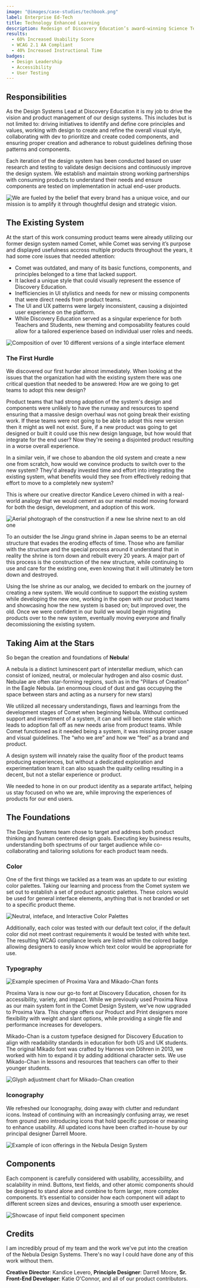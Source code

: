 ```yaml
---
image: "@images/case-studies/techbook.png"
label: Enterprise Ed-Tech
title: Technology Enhanced Learning
description: Redesign of Discovery Education’s award-winning Science Techbook; providing phenomena-based core science curriculum to K-12 classrooms.
results:
  - 60% Increased Usability Score
  - WCAG 2.1 AA Compliant
  - 40% Increased Instructional Time
badges:
  - Design Leadership
  - Accessibility
  - User Testing
---
```


## Responsibilities

As the Design Systems Lead at Discovery Education it is my job to drive the vision and product management of our design systems. This includes but is not limited to: driving initiatives to identify and define core principles and values, working with design to create and refine the overall visual style, collaborating with dev to prioritize and create coded components, and ensuring proper creation and adherance to robust guidelines defining those patterns and components.

Each iteration of the design system has been conducted based on user research and testing to validate design decisions and continuously improve the design system. We establish and maintain strong working partnerships with consuming products to understand their needs and ensure components are tested on implementation in actual end-user products.

![We are fueled by the belief that every brand has a unique voice, and our mission is to amplify it through thoughtful design and strategic vision.](@images/work/nebula/blue-victor-bg.png)

## The Existing System

At the start of this work consuming product teams were already utilizing our former design system named Comet, while Comet was serving it’s purpose and displayed usefulness accross multiple products throughout the years, it had some core issues that needed attention:

- Comet was outdated, and many of its basic functions, components, and principles belonged to a time that lacked support.
- It lacked a unique style that could visually represent the essence of Discovery Education.
- Inefficiencies in UI stylistics and needs for new or missing components that were direct needs from product teams.
- The UI and UX patterns were largely inconsistent, causing a disjointed user experience on the platform.
- While Discovery Education served as a singular experience for both Teachers and Students, new theming and composability features could allow for a tailored experience based on individual user roles and needs.

![Composition of over 10 different versions of a single interface element](@images/work/nebula/comet-problems.png)

### The First Hurdle

We discovered our first hurder almost immediately. When looking at the issues that the organization had with the existing system there was one critical question that needed to be answered: How are we going to get teams to adopt this new design?

Product teams that had strong adoption of the system's design and components were unlikely to have the runway and resources to spend ensuring that a massive design overhaul was not going break their existing work. If these teams were not going to be able to adopt this new version then it might as well not exist. Sure, if a new product was going to get designed or built it could use this new design language, but how would that integrate for the end user? Now they're seeing a disjointed product resulting in a worse overall experience.

In a similar vein, if we chose to abandon the old system and create a new one from scratch, how would we convince products to switch over to the new system? They'd already invested time and effort into integrating the existing system, what benefits would they see from effectively redoing that effort to move to a completely new system?

This is where our creative director Kandice Levero chimed in with a real-world analogy that we would cement as our mental model moving forward for both the design, development, and adoption of this work.

![Aerial photograph of the construction if a new Ise shrine next to an old one](@images/work/nebula/ise-shrine.png)

To an outsider the Ise Jingu grand shrine in Japan seems to be an eternal structure that evades the eroding effects of time. Those who are familiar with the structure and the special process around it understand that in reality the shrine is torn down and rebuilt every 20 years. A major part of this process is the construction of the new structure, while continuing to use and care for the existing one, even knowing that it will ultimately be torn down and destroyed.

Using the Ise shrine as our analog, we decided to embark on the journey of creating a new system. We would continue to support the existing system while developing the new one, working in the open with our product teams and showcasing how the new system is based on; but improved over, the old. Once we were confident in our build we would begin migrating products over to the new system, eventually moving everyone and finally decomissioning the existing system.

## Taking Aim at the Stars

So began the creation and foundations of **Nebula**!

<p class="aside">
A nebula is a distinct luminescent part of interstellar medium, which can consist of ionized, neutral, or molecular hydrogen and also cosmic dust. Nebulae are often star-forming regions, such as in the "Pillars of Creation" in the Eagle Nebula. (an enormous cloud of dust and gas occupying the space between stars and acting as a nursery for new stars)
</p>

We utilized all necessary understandings, flaws and learnings from the development stages of Comet when beginning Nebula. Without continued support and investment of a system, it can and will become stale which leads to adoption fall off as new needs arise from product teams. While Comet functioned as it needed being a system, it was missing proper usage and visual guidelines. The “who we are” and how we “feel” as a brand and product.

A design system will innately raise the quality floor of the product teams producing experiences, but without a dedicated exploration and experimentation team it can also squash the quality ceiling resulting in a decent, but not a stellar experience or product.

We needed to hone in on our product identity as a separate artifact, helping us stay focused on who we are, while improving the experiences of products for our end users.

## The Foundations

The Design Systems team chose to target and address both product thinking and human centered design goals. Executing key business results, understanding both spectrums of our target audience while co-collaborating and tailoring solutions for each product team needs.

### Color

One of the first things we tackled as a team was an update to our existing color palettes. Taking our learning and process from the Comet system we set out to establish a set of product agnostic palettes. These colors would be used for general interface elements, anything that is not branded or set to a specific product theme.

![Neutral, inteface, and Interactive Color Palettes](@images/work/nebula/colors.png)

Additionally, each color was tested with our default text color, if the default color did not meet contrast requirements it would be tested with white text. The resulting WCAG compliance levels are listed within the colored badge allowing designers to easily know which text color would be appropriate for use.

### Typography

![Example specimen of Proxima Vara and Mikado-Chan fonts](@images/work/nebula/typography.png)

Proxima Vara is now our go-to font at Discovery Education, chosen for its accessibility, variety, and impact. While we previously used Proxima Nova as our main system font in the Comet Design System, we've now upgraded to Proxima Vara. This change offers our Product and Print designers more flexibility with weight and slant options, while providing a single file and performance increases for developers.

Mikado-Chan is a custom typeface designed for Discovery Education to align with readability standards in education for both US and UK students. The original Mikado font was crafted by Hannes von Döhren in 2013, we worked with him to expand it by adding additional character sets. We use Mikado-Chan in lessons and resources that teachers can offer to their younger students.

![Glyph adjustment chart for Mikado-Chan creation](@images/work/nebula/mikado-chan.png)

### Iconography

We refreshed our Iconography, doing away with clutter and redundant icons. Instead of continuing with an increasingly confusing array, we reset from ground zero introducing icons that hold specific purpose or meaning to enhance usability. All updated icons have been crafted in-house by our principal designer Darrell Moore.

![Example of icon offerings in the Nebula Design System](@images/work/nebula/icons.png)

## Components

Each component is carefully considered with usability, accessibility, and scalability in mind. Buttons, text fields, and other atomic components should be designed to stand alone and combine to form larger, more complex components. It’s essential to consider how each component will adapt to different screen sizes and devices, ensuring a smooth user experience.

![Showcase of input field component specimen](@images/work/nebula/components.png)

## Credits

I am incredibly proud of my team and the work we've put into the creation of the Nebula Design Systems. There's no way I could have done any of this work without them.

**Creative Director**: Kandice Levero, **Principle Designer**: Darrell Moore, **Sr. Front-End Developer**: Katie O'Connor, and all of our product contributors.
